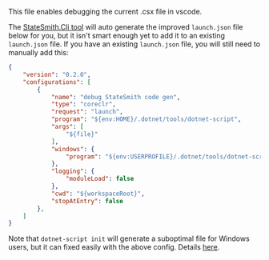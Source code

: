 This file enables debugging the current .csx file in vscode.

The [StateSmith.Cli tool](https://github.com/StateSmith/StateSmith/blob/main/src/StateSmith.Cli/README.md) will auto generate the improved `launch.json` file below for you, but it isn't smart enough yet to add it to an existing `launch.json` file. If you have an existing `launch.json` file, you will still need to manually add this:

```json
{
    "version": "0.2.0",
    "configurations": [
        {
            "name": "debug StateSmith code gen",
            "type": "coreclr",
            "request": "launch",
            "program": "${env:HOME}/.dotnet/tools/dotnet-script",
            "args": [
                "${file}"
            ],
            "windows": {
                "program": "${env:USERPROFILE}/.dotnet/tools/dotnet-script.exe",
            },
            "logging": {
                "moduleLoad": false
            },
            "cwd": "${workspaceRoot}",
            "stopAtEntry": false
        },
    ]
}
```

Note that `dotnet-script init` will generate a suboptimal file for Windows users, but it can fixed easily with the above config. Details [here](https://github.com/dotnet-script/dotnet-script/issues/697#issuecomment-2094336137).

